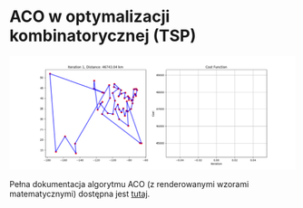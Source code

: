 # ACO w optymalizacji kombinatorycznej (TSP)
![ACO Animation](aco_animation.gif)

Pełna dokumentacja algorytmu ACO (z renderowanymi wzorami matematycznymi) dostępna jest [tutaj](ACO_NMO_Description.ipynb).

